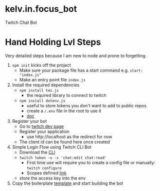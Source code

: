 # kelv.in.focus_bot
Twitch Chat Bot

# Hand Holding Lvl Steps
Very detailed steps because I am new to node and prone to forgetting.

1. `npm init` kicks off the project
    - Make sure your package file has a start command e.g. `start: "index.js"`
    - Make an entry point file `index.js`
2. Install the required dependencies
   - `npm install tmi.js`
     - the required library to connect to twitch
   - `npm install dotenv.js`
     - useful to store tokens you don't want to add to public repos
     - create a `/.env` file in the root to use it
     - [doc](https://www.npmjs.com/package/dotenv)
3. Register your bot
   - Go to [twitch dev page](https://dev.twitch.tv/console/apps)
   - Register your application
     - use http://localhost as the redirect for now
   - The client id can be found here once created
4. Simple Login Flow using Twitch CLI Bot
   - Download the [CLI](https://dev.twitch.tv/docs/cli/)
   - `twitch token -u -s 'chat:edit chat:read'`
     - First time use will require you to create a config file or manually: `twitch configure`
     - Scopes defined [link](https://dev.twitch.tv/docs/authentication/scopes/#twitch-access-token-scopes)
   - store the access key into the env
5. Copy the boilerplate [template](https://dev.twitch.tv/docs/irc/get-started/#create-the-botjs-file) and start building the bot